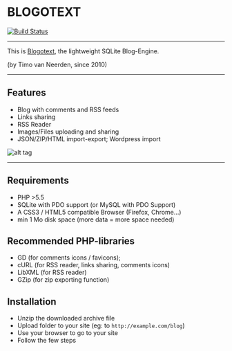 # BLOGOTEXT

[![Build Status](https://travis-ci.org/BoboTiG/blogotext.svg?branch=dev)](https://travis-ci.org/BoboTiG/blogotext)

---

This is [Blogotext](http://lehollandaisvolant.net/blogotext/), the lightweight SQLite Blog-Engine.

(by Timo van Neerden, since 2010)

---

## Features

 * Blog with comments and RSS feeds
 * Links sharing
 * RSS Reader
 * Images/Files uploading and sharing
 * JSON/ZIP/HTML import-export; Wordpress import

![alt tag](http://lehollandaisvolant.net/blogotext/blogotext-screen.png?3)

---

## Requirements
 * PHP >5.5
 * SQLite with PDO support (or MySQL with PDO Support)
 * A CSS3 / HTML5 compatible Browser (Firefox, Chrome…)
 * min 1 Mo disk space (more data = more space needed)

## Recommended PHP-libraries
 * GD (for comments icons / favicons);
 * cURL (for RSS reader, links sharing, comments icons)
 * LibXML (for RSS reader)
 * GZip (for zip exporting function)

## Installation
 * Unzip the downloaded archive file
 * Upload folder to your site (eg: to `http://example.com/blog`)
 * Use your browser to go to your site
 * Follow the few steps
